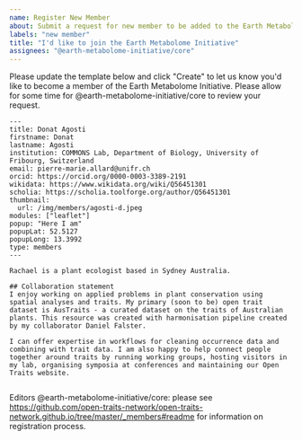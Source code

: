```yaml
---
name: Register New Member
about: Submit a request for new member to be added to the Earth Metabolome Initiative.
labels: "new member"
title: "I'd like to join the Earth Metabolome Initiative"
assignees: "@earth-metabolome-initiative/core"
---
```


Please update the template below and click "Create" to let us know you'd like to become a member of the Earth Metabolome Initiative. Please allow for some time for @earth-metabolome-initiative/core to review your request.

```
---
title: Donat Agosti
firstname: Donat
lastname: Agosti
institution: COMMONS Lab, Department of Biology, University of Fribourg, Switzerland
email: pierre-marie.allard@unifr.ch
orcid: https://orcid.org/0000-0003-3389-2191
wikidata: https://www.wikidata.org/wiki/Q56451301
scholia: https://scholia.toolforge.org/author/Q56451301
thumbnail:
  url: /img/members/agosti-d.jpeg
modules: ["leaflet"]
popup: "Here I am"
popupLat: 52.5127
popupLong: 13.3992
type: members
---

Rachael is a plant ecologist based in Sydney Australia. 

## Collaboration statement
I enjoy working on applied problems in plant conservation using spatial analyses and traits. My primary (soon to be) open trait dataset is AusTraits - a curated dataset on the traits of Australian plants. This resource was created with harmonisation pipeline created by my collaborator Daniel Falster.

I can offer expertise in workflows for cleaning occurrence data and combining with trait data. I am also happy to help connect people together around traits by running working groups, hosting visitors in my lab, organising symposia at conferences and maintaining our Open Traits website.


```

Editors @earth-metabolome-initiative/core: please see https://github.com/open-traits-network/open-traits-network.github.io/tree/master/_members#readme for information on registration process.

